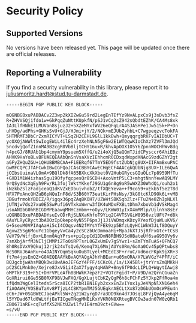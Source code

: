 # Security Policy

## Supported Versions
No versions have been released yet. This page will be updated once there are official releases.

<!-- Use this section to tell people about which versions of your project are
currently being supported with security updates.

| Version | Supported          |
| ------- | ------------------ |
| 5.1.x   | :white_check_mark: |
| 5.0.x   | :x:                |
| 4.0.x   | :white_check_mark: |
| < 4.0   | :x:                |
-->
## Reporting a Vulnerability

If you find a security vulnerability in this library, please report it to [juliusmoritz.hardt@stud.tu-darmstadt.de](mailto:juliusmoritz.hardt@stud.tu-darmstadt.de).

```
-----BEGIN PGP PUBLIC KEY BLOCK-----

mQGNBGBxuPABDACv2Z3wp2kXIZwGu59rd2LegEnTEfYz9NvALpxCx9j3sDvb3fsZ
R+ZHVVSQjifdo1w+GkPqqZuNttKUpkfN/pSJ1vCq2sZ942sQbdtEZhK/CA4Ms8xk
1A3LlfHNhE1LMUVan8sjuzJ2+5XZeMYxfWV26eQFgLrA4SJASHPe1Jw515k+P+Dn
uhVDg/adPhs+GHKsSvU+GjJ/HJmi+jY/2/NQk+mEJUbZyhbL+C7wgpeqzvcTokFA
5HTMRMT3DbCrZxmRICYVT+LSqZH2CEHL9GlL1kkEwh+QmyqqrgbRKFvIAIDbUC+T
ycOXQjAWWltSwIogEWiL4ilEc4rzXehNLN5gF6w2E1WTQqwKIoChXz7ZVFl3mJQd
5ncdvjQofZ1nnMA9B2cgR0VbBljtCHY16uxR/khvApOOX1O5Y6ZpnnWOCHhWv8dq
h4pcGJ/8RUAb1bp4cmymY9psuem5XffG/u2i4oXjQ5aQQmTJidCPysccr6AhiEBz
AHVK9HaYoBLvBFUAEQEAAbQnSnVsaXVzIEhhcmR0IDxqdWxpdXNAcG9zdGZhY2gt
aGFyZHQuZGU+iQHUBBMBCAA+FiEERqf67TmY5ED9fstZUbNjg8UX+IIFAmBxuPAC
GwMFCQPCJTAFCwkIBwIGFQoJCAsCBBYCAwECHgECF4AACgkQUbNjg8UX+ILE6QwA
jOIbsUuinaVLOmA+9BQlDk8fA65BXkcXkXbet0V2HubGRycsGIuOLc7p8959MfTu
+GXD1M1W4izhas5gu19OfyfqcpesQr8SCDH+AxoVmtP5LC3+mhgtNnnYewAQ9LMY
9rQSydNcXqEyh9Fw/RL3fojlWktYKkefJ9GU1g6n8g9aR5wWXZ30WhdQi/ouh2o1
iNzkbZSlzFadjceaQ1dKVZxEDbujvhobZ/tfXQEYeva++f9co59+xEkb5f5e2T8d
HFX7PoAncQHZuB6pNQuInF8d/S3B60Y73eatKirPHsNsy/3kG0tcKlD9Ok6L+vMB
JBGufrmokYBDIZ/R/igqx36pqZAqBKOH7/UZW4tSBK5qbZlz+FTu2Ne8ZhIpNLXl
jUTNjw7ds27xu0E5SwPufi6VTxkxWwrw3fIK4uMDxFXBLtDhm7xboVb1dVSkMag4
usoANIbG0hRBIGDMPEaawgMHHCzmbm++oOyv/LKmW01yIxX4mMMlp/UilnYn8sEr
uQGNBGBxuPABDADYsuIvODrRjSLNXaKhfoT9Yiq2C4VTSVGiW8956vzlUFt7+d8k
4AuYLRyCRyct3bA0OzIpQkepc4yN55P6psJj1JiVWDmqxKDzyRYexfDjuWLuKV6/
G+5seuM0VPIAqAaHi5cI4COqsv4N2fMYsYfFEk9zp5BfzLQyHCiWkW3JLf8DQuyY
AgxwZ5Sg6MouYc1GbgeyVvCa4y2cSCzbUcDmmoaHj+MpaJkXTJ5jRfFxGtc+tCsB
VeV79/WtfjBx+LBnm0AqYPrsx+piCppCd1DDmN8RBH9JSd0BateUf6saG95OVy6v
7smXbjArfM3NIljCMMPi2To0iRPTsrL0GZxUmEv7gSYwz1+sZmTYmTuAS+QFhCQ7
8h0RsDVxV9Qkuj12rjk24xTsQv6/Kemq7XL6MnjAUYs0Rm/6oAa0Cv45pQPtwbs8
WcS0RVJ6AnRu+o4DAINYOqmSqkuOuBTLyel+MCEdI3F+rruC/Vd6ocFKpk9jXR+3
ft7m4jpsEmQZ+G0AEQEAAYkBvAQYAQgAJhYhBEan+u05mORA/X7LWVGzY4PFF/iC
BQJgcbjwAhsMBQkDwiUwAAoJEFGzY4PFF/iCKc0L/1s/iX45Bl+jtrYrsZmQMKkH
pC2SCLMnk0e/Xejre8JxVG1i4ZaX7fygy4qHAhP+8ny6fP0dcLIPLQ+WgytIAwj8
oMPTkF319+F5I+DHFVPLeAfh8BHWkK7epzF2+VQTcFgidT+P/V9D/m2QrnCGuaZn
GoXRirui6Ge5SB0RXF9BVJwFXQ/GgXLujtCbKZyQgP6h8cFChFz5YJkp2FfRoa4m
ifQdm3WgCelIteds5rSca8ICP2tbR1BN1Eyb2xxxEnZvIYox1yJeVNpNlXN16eh4
fiAOAWH/VOSBuTaXv8PTjzL4C8KYpmTMJ5GUEqkrAECLtXx87zDGbUOmOsWPEu4n
eC6+JW+0SGBWECJaeAPkl5W+Zg21W2yrgD7ra3DD9kn4d7JOsqL8FVjQyA4ye6qM
l5YYDad67ld0WLtfjEeTICgeTNqgMNEiKxYVKR0N8XRtegBVCOw3adn07W0zQRb1
ZBO671aRE+cqTuffXS2NEtUZwilfv1E4rmD9ct+GVw==
=s/vU
-----END PGP PUBLIC KEY BLOCK-----

```

